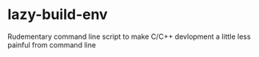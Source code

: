 # lazy-build-env
Rudementary command line script to make C/C++ devlopment a little less painful from command line
